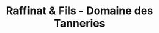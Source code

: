 ---
title: "Raffinat & Fils - Domaine des Tanneries"
url: /chateaumeillant/raffinat-et-fils-domaine-des-tanneries/
shop: vin
---